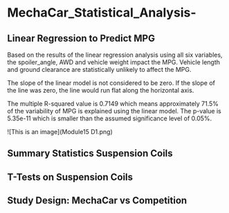 # MechaCar_Statistical_Analysis-

## Linear Regression to Predict MPG

Based on the results of the linear regression analysis using all six variables, the spoiler_angle,  AWD and vehicle weight impact the MPG. Vehicle length and ground clearance are statistically unlikely to affect the MPG.

The slope of the linear model is not considered to be zero. If the slope of the line was zero, the line would run flat along the horizontal axis.

The multiple R-squared value is 0.7149 which means approximately 71.5% of the variability of MPG is explained using the linear model. The p-value is 5.35e-11 which is smaller than the assumed significance level of 0.05%.

![This is an image](Module15 D1.png)

## Summary Statistics Suspension Coils







## T-Tests on Suspension Coils







## Study Design: MechaCar vs Competition



